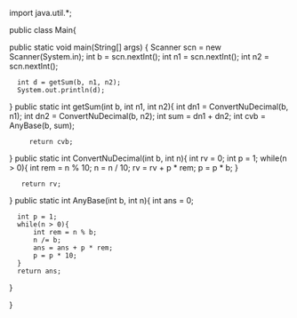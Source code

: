 import java.util.*;
  
  public class Main{
  
  public static void main(String[] args) {
      Scanner scn = new Scanner(System.in);
      int b = scn.nextInt();
      int n1 = scn.nextInt();
      int n2 = scn.nextInt();
      
      int d = getSum(b, n1, n2);
      System.out.println(d);
   }
     public static int getSum(int b, int n1, int n2){
         int dn1 = ConvertNuDecimal(b, n1);
         int dn2 = ConvertNuDecimal(b, n2);
         int sum = dn1 + dn2;
         int cvb = AnyBase(b, sum);
        
         return cvb;
  }
    public static int ConvertNuDecimal(int b, int n){
       int rv = 0;
       int p = 1;
       while(n > 0){
           int rem = n % 10;
           n = n / 10;
           rv = rv + p * rem;
           p = p * b;
       }
      
       return rv;
       
   }
     public static int AnyBase(int b, int n){
      int ans = 0;
      
      int p = 1;
      while(n > 0){
          int rem = n % b;
          n /= b;
          ans = ans + p * rem;
          p = p * 10;
      }
      return ans;
  }
   
 }
